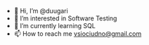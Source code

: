 - 👋 Hi, I’m @duugari
- 👀 I’m interested in Software Testing
- 🌱 I’m currently learning SQL
- 📫 How to reach me vsiociudno@gmail.com
<!---
duugari/duugari is a ✨ special ✨ repository because its `README.md` (this file) appears on your GitHub profile.
You can click the Preview link to take a look at your changes.
--->
